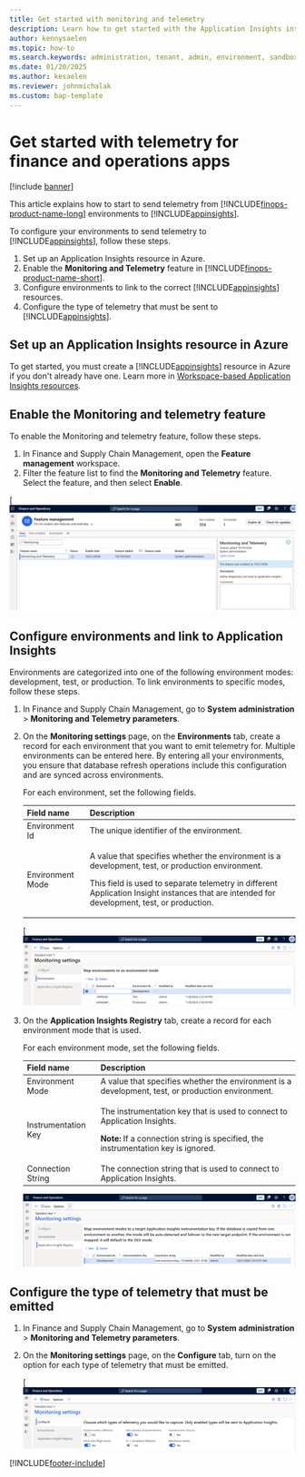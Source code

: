 ```yaml
---
title: Get started with monitoring and telemetry
description: Learn how to get started with the Application Insights integration for finance and operations apps.
author: kennysaelen
ms.topic: how-to
ms.search.keywords: administration, tenant, admin, environment, sandbox, telemetry
ms.date: 01/20/2025
ms.author: kesaelen
ms.reviewer: johnmichalak
ms.custom: bap-template
---
```


# Get started with telemetry for finance and operations apps

[!include [banner](../includes/banner.md)]

This article explains how to start to send telemetry from [!INCLUDE[finops-product-name-long](includes/finops-product-name-long.md)] environments to [!INCLUDE[appinsights](./includes/azure-application-insights-name.md)].

To configure your environments to send telemetry to [!INCLUDE[appinsights](./includes/azure-application-insights-name.md)], follow these steps.

1. Set up an Application Insights resource in Azure.
1. Enable the **Monitoring and Telemetry** feature in [!INCLUDE[finops-product-name-short](includes/finops-product-name-short.md)].
1. Configure environments to link to the correct [!INCLUDE[appinsights](./includes/azure-application-insights-name.md)] resources.
1. Configure the type of telemetry that must be sent to [!INCLUDE[appinsights](./includes/azure-application-insights-name.md)].

## Set up an Application Insights resource in Azure

To get started, you must create a [!INCLUDE[appinsights](./includes/azure-application-insights-name.md)] resource in Azure if you don't already have one. Learn more in [Workspace-based Application Insights resources](/azure/azure-monitor/app/create-workspace-resource?tabs=bicep).

## Enable the Monitoring and telemetry feature

To enable the Monitoring and telemetry feature, follow these steps.

1. In Finance and Supply Chain Management, open the **Feature management** workspace.
1. Filter the feature list to find the **Monitoring and Telemetry** feature. Select the feature, and then select **Enable**.

[![Screenshot that shows the Monitoring and Telemetry feature enabled in the Feature management workspace.](images/monitoring-getting-started-enable-feature.png)

## Configure environments and link to Application Insights

Environments are categorized into one of the following environment modes: development, test, or production. To link environments to specific modes, follow these steps.

1. In Finance and Supply Chain Management, go to **System administration** \> **Monitoring and Telemetry parameters**.
1. On the **Monitoring settings** page, on the **Environments** tab, create a record for each environment that you want to emit telemetry for. Multiple environments can be entered here. By entering all your environments, you ensure that database refresh operations include this configuration and are synced across environments.

    For each environment, set the following fields.

    | Field name | Description |
    | ---------- | ----------- |
    | Environment Id | The unique identifier of the environment. |
    | Environment Mode | <p>A value that specifies whether the environment is a development, test, or production environment.</p><p>This field is used to separate telemetry in different Application Insight instances that are intended for development, test, or production.</p> |

    [![Screenshot that shows environments being added on the Environments tab of the Monitoring settings page.](images/monitoring-getting-started-application-insights-environments.png)

1. On the **Application Insights Registry** tab, create a record for each environment mode that is used.

    For each environment mode, set the following fields.

     | Field name | Description |
     | ---------- | ----------- |
     | Environment Mode | A value that specifies whether the environment is a development, test, or production environment. |
     | Instrumentation Key | <p>The instrumentation key that is used to connect to Application Insights.</p><p><strong>Note:</strong> If a connection string is specified, the instrumentation key is ignored.</p> |
     | Connection String | The connection string that is used to connect to Application Insights. |

     [![Screenshot that shows an environment mode being added on the Application Insights Registry tab of the Monitoring settings page.](./images/monitoring-getting-started-application-insights-registry.png)](./images/monitoring-getting-started-application-insights-registry.png)

## Configure the type of telemetry that must be emitted

1. In Finance and Supply Chain Management, go to **System administration** \> **Monitoring and Telemetry parameters**.
1. On the **Monitoring settings** page, on the **Configure** tab, turn on the option for each type of telemetry that must be emitted.

    [![Screenshot that shows the setup of telemetry types on the Configure tab of the Monitoring settings page.](images/monitoring-getting-started-configure-signals.png)

[!INCLUDE[footer-include](../../../includes/footer-banner.md)]
